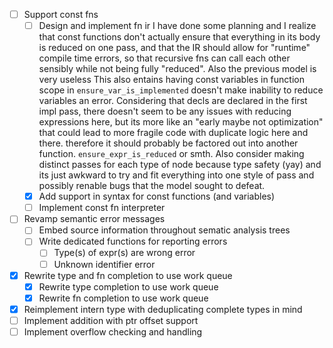 - [ ] Support const fns
    - [ ] Design and implement fn ir
    I have done some planning and I realize that
    const functions don't actually ensure that everything
    in its body is reduced on one pass, and that the IR
    should allow for "runtime" compile time errors, so that
    recursive fns can call each other sensibly while not
    being fully "reduced". Also the previous model is very useless
    This also entains having const variables in function scope
    in ``ensure_var_is_implemented`` doesn't make inability to reduce variables an error.
    Considering that decls are declared in the first impl pass, there doesn't seem to be any
    issues with reducing expressions here, but its more like an "early maybe not optimization"
    that could lead to more fragile code with duplicate logic here and there. therefore it should probably be factored out into another
    function. ``ensure_expr_is_reduced`` or smth. Also consider making distinct passes for each type of node
    because type safety (yay) and its just awkward to try and fit everything into one style of pass and possibly
    renable bugs that the model sought to defeat.
    - [X] Add support in syntax for const functions (and variables)
    - [ ] Implement const fn interpreter
- [ ] Revamp semantic error messages
    - [ ] Embed source information throughout sematic analysis trees
    - [ ] Write dedicated functions for reporting errors
        - [ ] Type(s) of expr(s) are wrong error
        - [ ] Unknown identifier error
- [X] Rewrite type and fn completion to use work queue
    - [X] Rewrite type completion to use work queue
    - [X] Rewrite fn completion to use work queue
- [X] Reimplement intern type with deduplicating complete types in mind
- [ ] Implement addition with ptr offset support
- [ ] Implement overflow checking and handling
